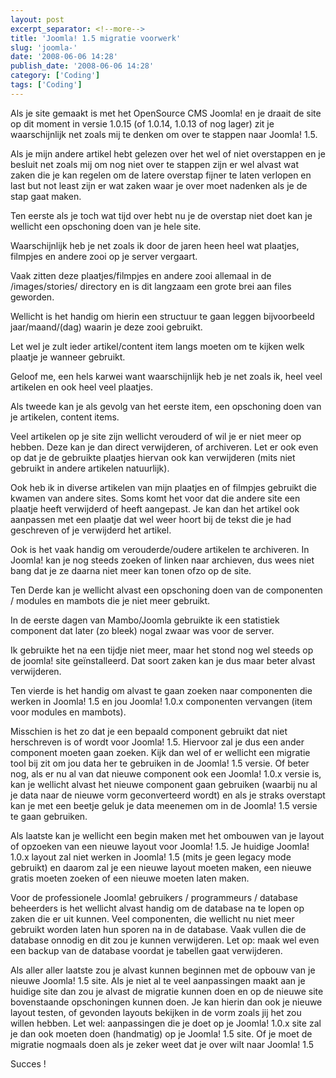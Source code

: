 ```yaml
---
layout: post
excerpt_separator: <!--more-->
title: 'Joomla! 1.5 migratie voorwerk'
slug: 'joomla-'
date: '2008-06-06 14:28'
publish_date: '2008-06-06 14:28'
category: ['Coding']
tags: ['Coding']
---
```

Als je site gemaakt is met het OpenSource CMS Joomla! en je draait de site op
dit moment in versie 1.0.15 (of 1.0.14, 1.0.13 of nog lager) zit je
waarschijnlijk net zoals mij te denken om over te stappen naar Joomla! 1.5.  
  
  
Als je mijn andere artikel hebt gelezen over het wel of niet overstappen en je
besluit net zoals mij om nog niet over te stappen zijn er wel alvast wat zaken
die je kan regelen om de latere overstap fijner te laten verlopen en last but
not least zijn er wat zaken waar je over moet nadenken als je de stap gaat
maken.  
  
Ten eerste als je toch wat tijd over hebt nu je de overstap niet doet kan je
wellicht een opschoning doen van je hele site.  
  
Waarschijnlijk heb je net zoals ik door de jaren heen heel wat plaatjes,
filmpjes en andere zooi op je server vergaart.  
  
Vaak zitten deze plaatjes/filmpjes en andere zooi allemaal in de
/images/stories/ directory en is dit langzaam een grote brei aan files
geworden.  
  
Wellicht is het handig om hierin een structuur te gaan leggen bijvoorbeeld
jaar/maand/(dag) waarin je deze zooi gebruikt.  
  
Let wel je zult ieder artikel/content item langs moeten om te kijken welk
plaatje je wanneer gebruikt.  
  
Geloof me, een hels karwei want waarschijnlijk heb je net zoals ik, heel veel
artikelen en ook heel veel plaatjes.  
  
  
Als tweede kan je als gevolg van het eerste item, een opschoning doen van je
artikelen, content items.  
  
Veel artikelen op je site zijn wellicht verouderd of wil je er niet meer op
hebben. Deze kan je dan direct verwijderen, of archiveren. Let er ook even op
dat je de gebruikte plaatjes hiervan ook kan verwijderen (mits niet gebruikt
in andere artikelen natuurlijk).  
  
  
Ook heb ik in diverse artikelen van mijn plaatjes en of filmpjes gebruikt die
kwamen van andere sites. Soms komt het voor dat die andere site een plaatje
heeft verwijderd of heeft aangepast. Je kan dan het artikel ook aanpassen met
een plaatje dat wel weer hoort bij de tekst die je had geschreven of je
verwijderd het artikel.  
  
  
Ook is het vaak handig om verouderde/oudere artikelen te archiveren. In
Joomla! kan je nog steeds zoeken of linken naar archieven, dus wees niet bang
dat je ze daarna niet meer kan tonen ofzo op de site.  
  
  
Ten Derde kan je wellicht alvast een opschoning doen van de componenten /
modules en mambots die je niet meer gebruikt.  
  
In de eerste dagen van Mambo/Joomla gebruikte ik een statistiek component dat
later (zo bleek) nogal zwaar was voor de server.  
  
Ik gebruikte het na een tijdje niet meer, maar het stond nog wel steeds op de
joomla! site geïnstalleerd. Dat soort zaken kan je dus maar beter alvast
verwijderen.  
  
  
Ten vierde is het handig om alvast te gaan zoeken naar componenten die werken
in Joomla! 1.5 en jou Joomla! 1.0.x componenten vervangen (item voor modules
en mambots).  
  
Misschien is het zo dat je een bepaald component gebruikt dat niet herschreven
is of wordt voor Joomla! 1.5. Hiervoor zal je dus een ander component moeten
gaan zoeken. Kijk dan wel of er wellicht een migratie tool bij zit om jou data
her te gebruiken in de Joomla! 1.5 versie. Of beter nog, als er nu al van dat
nieuwe component ook een Joomla! 1.0.x versie is, kan je wellicht alvast het
nieuwe component gaan gebruiken (waarbij nu al je data naar de nieuwe vorm
geconverteerd wordt) en als je straks overstapt kan je met een beetje geluk je
data meenemen om in de Joomla! 1.5 versie te gaan gebruiken.  
  
  
Als laatste kan je wellicht een begin maken met het ombouwen van je layout of
opzoeken van een nieuwe layout voor Joomla! 1.5. Je huidige Joomla! 1.0.x
layout zal niet werken in Joomla! 1.5 (mits je geen legacy mode gebruikt) en
daarom zal je een nieuwe layout moeten maken, een nieuwe gratis moeten zoeken
of een nieuwe moeten laten maken.  
  
  
Voor de professionele Joomla! gebruikers / programmeurs / database beheerders
is het wellicht alvast handig om de database na te lopen op zaken die er uit
kunnen. Veel componenten, die wellicht nu niet meer gebruikt worden laten hun
sporen na in de database. Vaak vullen die de database onnodig en dit zou je
kunnen verwijderen. Let op: maak wel even een backup van de database voordat
je tabellen gaat verwijderen.  
  
  
Als aller aller laatste zou je alvast kunnen beginnen met de opbouw van je
nieuwe Joomla! 1.5 site. Als je niet al te veel aanpassingen maakt aan je
huidige site dan zou je alvast de migratie kunnen doen en op de nieuwe site
bovenstaande opschoningen kunnen doen. Je kan hierin dan ook je nieuwe layout
testen, of gevonden layouts bekijken in de vorm zoals jij het zou willen
hebben. Let wel: aanpassingen die je doet op je Joomla! 1.0.x site zal je dan
ook moeten doen (handmatig) op je Joomla! 1.5 site. Of je moet de migratie
nogmaals doen als je zeker weet dat je over wilt naar Joomla! 1.5  
  
  
Succes !

